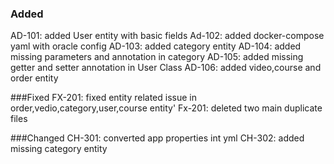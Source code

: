 ### Added
AD-101: added User entity with basic fields
Ad-102: added docker-compose yaml with oracle config
AD-103: added category entity
AD-104: added missing parameters and annotation in category
AD-105: added missing getter and setter annotation in User Class
AD-106: added  video,course and  order entity




###Fixed
FX-201: fixed  entity related issue  in order,vedio,category,user,course entity'
Fx-201:  deleted two main duplicate files






###Changed
CH-301: converted app properties int yml
CH-302:  added missing category entity 